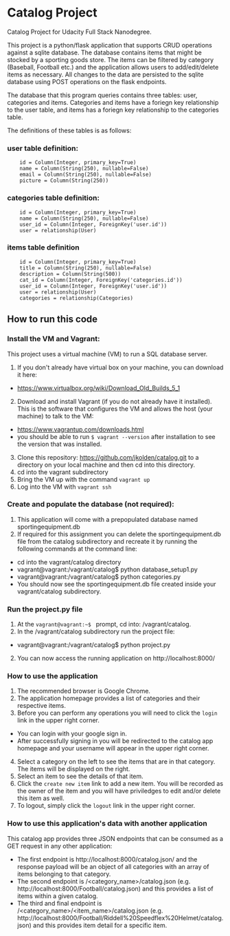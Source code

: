 # Catalog Project
Catalog Project for Udacity Full Stack Nanodegree.

This project is a python/flask application that supports CRUD operations against a sqlite database. The database contains items that might be stocked by a sporting goods store. The items can be filtered by category (Baseball, Football etc.) and the application allows users to add/edit/delete items as necessary. All changes to the data are persisted to the sqlite database using POST operations on the flask endpoints.

The database that this program queries contains three tables: user, categories and items. Categories and items have a foriegn key relationship to the user table, and items has a foriegn key relationship to the categories table.

The definitions of these tables is as follows:

### user table definition:
```
    id = Column(Integer, primary_key=True)
    name = Column(String(250), nullable=False)
    email = Column(String(250), nullable=False)
    picture = Column(String(250))
```

### categories table definition:
```
    id = Column(Integer, primary_key=True)
    name = Column(String(250), nullable=False)
    user_id = Column(Integer, ForeignKey('user.id'))
    user = relationship(User)
```

### items table definition
```
    id = Column(Integer, primary_key=True)
    title = Column(String(250), nullable=False)
    description = Column(String(500))
    cat_id = Column(Integer, ForeignKey('categories.id'))
    user_id = Column(Integer, ForeignKey('user.id'))
    user = relationship(User)
    categories = relationship(Categories)
```

## How to run this code

### Install the VM and Vagrant:
This project uses a virtual machine (VM) to run a SQL database server.
1. If you don't already have virtual box on your machine, you can download it here:
- https://www.virtualbox.org/wiki/Download_Old_Builds_5_1
2. Download and install Vagrant (if you do not already have it installed). This is the software that configures the VM and allows the host (your machine) to talk to the VM:
- https://www.vagrantup.com/downloads.html
- you should be able to run ```$ vagrant --version``` after installation to see the version that was installed.
3. Clone this repository: https://github.com/jkolden/catalog.git to a directory on your local machine and then cd into this directory.
4. cd into the vagrant subdirectory
5. Bring the VM up with the command ```vagrant up```
6. Log into the VM with ```vagrant ssh```

### Create and populate the database (not required):
1. This application will come with a prepopulated database named sportingequipment.db
2. If required for this assignment you can delete the sportingequipment.db file from the catalog subdirectory and recreate it by running the following commands at the command line:
- cd into the vagrant/catalog directory
- vagrant@vagrant:/vagrant/catalog$ python database_setup1.py
- vagrant@vagrant:/vagrant/catalog$ python categories.py 
- You should now see the sportingequipment.db file created inside your vagrant/catalog subdirectory.

### Run the project.py file
1. At the ```vagrant@vagrant:~$ ``` prompt, cd into: /vagrant/catalog.
2. In the /vagrant/catalog subdirectory run the project file:
- vagrant@vagrant:/vagrant/catalog$ python project.py
2. You can now access the running application on http://localhost:8000/

### How to use the application
1. The recommended browser is Google Chrome.
2. The application homepage provides a list of categories and their respective items.
3. Before you can perform any operations you will need to click the ```login``` link in the upper right corner.
- You can login with your google sign in.
- After successfully signing in you will be redirected to the catalog app homepage and your username will appear in the upper right corner.
4. Select a category on the left to see the items that are in that category. The items will be displayed on the right.
5. Select an item to see the details of that item.
6. Click the ```create new item``` link to add a new item. You will be recorded as the owner of the item and you will have priviledges to edit and/or delete this item as well.
7. To logout, simply click the ```logout``` link in the upper right corner.

### How to use this application's data with another application
This catalog app provides three JSON endpoints that can be consumed as a GET request in any other application:
- The first endpoint is http://localhost:8000/catalog.json/ and the response payload will be an object of all categories with an array of items belonging to that category.
- The second endpoint is /<category_name>/catalog.json (e.g. http://localhost:8000/Football/catalog.json) and this provides a list of items within a given catalog.
- The third and final endpoint is /<category_name>/<item_name>/catalog.json (e.g. http://localhost:8000/Football/Riddell%20Speedflex%20Helmet/catalog.json) and this provides item detail for a specific item.
